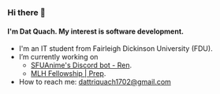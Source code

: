 ### Hi there 👋

#### I'm Dat Quach. My interest is software development.

- I'm an IT student from Fairleigh Dickinson University (FDU).
- I’m currently working on
  - [SFUAnime's Discord bot - Ren](https://github.com/SFUAnime/Ren).
  - [MLH Fellowship | Prep](https://fellowship.mlh.io/programs/prep).
- How to reach me: dattriquach1702@gmail.com

<!--
**quachtridat/quachtridat** is a ✨ _special_ ✨ repository because its `README.md` (this file) appears on your GitHub profile.

Here are some ideas to get you started:

- 🔭 I’m currently working on ...
- 🌱 I’m currently learning ...
- 👯 I’m looking to collaborate on ...
- 🤔 I’m looking for help with ...
- 💬 Ask me about ...
- 📫 How to reach me: ...
- 😄 Pronouns: ...
- ⚡ Fun fact: ...
-->
